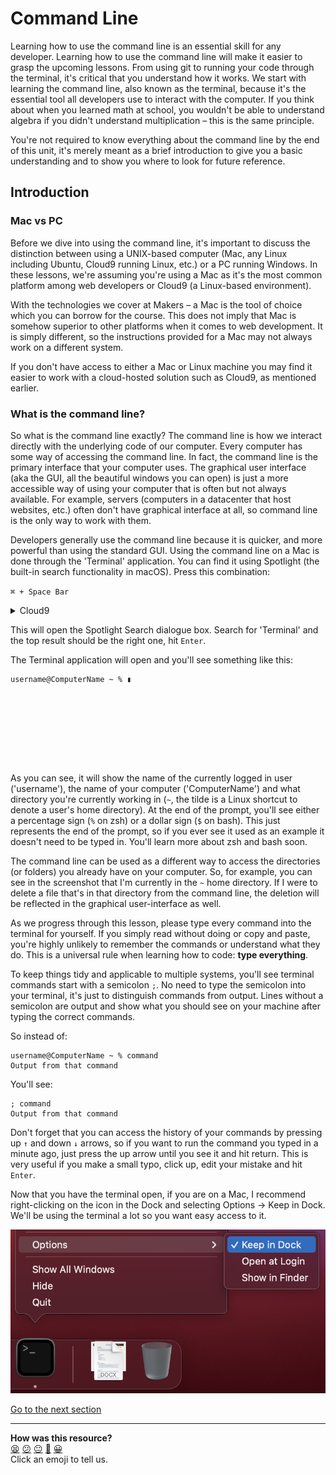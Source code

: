 # Command Line
Learning how to use the command line is an essential skill for any developer. Learning how to use the command line will make it easier to grasp the upcoming lessons. From using git to running your code through the terminal, it's critical that you understand how it works.
We start with learning the command line, also known as the terminal, because it's the essential tool all developers use to interact with the computer. If you think about when you learned math at school, you wouldn't be able to understand algebra if you didn't understand multiplication – this is the same principle.

You're not required to know everything about the command line by the end of this unit, it's merely meant as a brief introduction to give you a basic understanding and to show you where to look for future reference.

## Introduction
### Mac vs PC
Before we dive into using the command line, it's important to discuss the distinction between using a UNIX-based computer (Mac, any Linux including Ubuntu, Cloud9 running Linux, etc.) or a PC running Windows. In these lessons, we're assuming you're using a Mac as it's the most common platform among web developers or Cloud9 (a Linux-based environment).

With the technologies we cover at Makers – a Mac is the tool of choice which you can borrow for the course. This does not imply that Mac is somehow superior to other platforms when it comes to web development. It is simply different, so the instructions provided for a Mac may not always work on a different system.

If you don't have access to either a Mac or Linux machine you may find it easier to work with a cloud-hosted solution such as Cloud9, as mentioned earlier.

### What is the command line?
So what is the command line exactly? The command line is how we interact directly with the underlying code of our computer. Every computer has some way of accessing the command line. In fact, the command line is the primary interface that your computer uses. The graphical user interface (aka the GUI, all the beautiful windows you can open) is just a more accessible way of using your computer that is often but not always available. For example, servers (computers in a datacenter that host websites, etc.) often don't have graphical interface at all, so command line is the only way to work with them.

Developers generally use the command line because it is quicker, and more powerful than using the standard GUI.
Using the command line on a Mac is done through the 'Terminal' application. You can find it using Spotlight (the built-in search functionality in macOS). Press this combination:

`⌘ + Space Bar`

<details>
  <summary>Cloud9</summary>
  
  You should have an open terminal window by default at the bottom of the IDE. You can make it larger by dragging the divider between this and the text editor/preview window upwards. If you can't see a terminal, click `Window → New Terminal` on the menu bar or choose the 'plus' icon next to the Console tabs and choose `New Terminal`.
</details>

This will open the Spotlight Search dialogue box. Search for 'Terminal' and the top result should be the right one, hit `Enter`.

The Terminal application will open and you'll see something like this:

```shell
username@ComputerName ~ % ▮









```


As you can see, it will show the name of the currently logged in user ('username'), the name of your computer ('ComputerName') and what directory you're currently working in (`~`, the tilde is a Linux shortcut to denote a user's home directory). At the end of the prompt, you'll see either a percentage sign (`%` on zsh) or a dollar sign (`$` on bash). This just represents the end of the prompt, so if you ever see it used as an example it doesn't need to be typed in. You'll learn more about zsh and bash soon.

The command line can be used as a different way to access the directories (or folders) you already have on your computer. So, for example, you can see in the screenshot that I'm currently in the `~` home directory. If I were to delete a file that's in that directory from the command line, the deletion will be reflected in the graphical user-interface as well.

As we progress through this lesson, please type every command into the terminal for yourself. If you simply read without doing or copy and paste, you're highly unlikely to remember the commands or understand what they do. This is a universal rule when learning how to code: **type everything**.

To keep things tidy and applicable to multiple systems, you'll see terminal commands start with a semicolon `;`. No need to type the semicolon into your terminal, it's just to distinguish commands from output. Lines without a semicolon are output and show what you should see on your machine after typing the correct commands.

So instead of:
```shell
username@ComputerName ~ % command
Output from that command

```
You'll see:
```shell
; command
Output from that command

```

Don't forget that you can access the history of your commands by pressing up `↑` and down `↓` arrows, so if you want to run the command you typed in a minute ago, just press the up arrow until you see it and hit return. This is very useful if you make a small typo, click up, edit your mistake and hit `Enter`.

Now that you have the terminal open, if you are on a Mac, I recommend right-clicking on the icon in the Dock and selecting Options → Keep in Dock. We'll be using the terminal a lot so you want easy access to it.

![Keep in Dock](../images/keep_in_dock.png)

[Go to the next section](./02_showing_the_date.md)


<!-- BEGIN GENERATED SECTION DO NOT EDIT -->

---

**How was this resource?**  
[😫](https://airtable.com/shrUJ3t7KLMqVRFKR?prefill_Repository=course&prefill_File=foundations/command_line/01_introduction.md&prefill_Sentiment=😫) [😕](https://airtable.com/shrUJ3t7KLMqVRFKR?prefill_Repository=course&prefill_File=foundations/command_line/01_introduction.md&prefill_Sentiment=😕) [😐](https://airtable.com/shrUJ3t7KLMqVRFKR?prefill_Repository=course&prefill_File=foundations/command_line/01_introduction.md&prefill_Sentiment=😐) [🙂](https://airtable.com/shrUJ3t7KLMqVRFKR?prefill_Repository=course&prefill_File=foundations/command_line/01_introduction.md&prefill_Sentiment=🙂) [😀](https://airtable.com/shrUJ3t7KLMqVRFKR?prefill_Repository=course&prefill_File=foundations/command_line/01_introduction.md&prefill_Sentiment=😀)  
Click an emoji to tell us.

<!-- END GENERATED SECTION DO NOT EDIT -->
